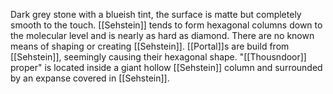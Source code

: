 Dark grey stone with a blueish tint, the surface is matte but completely smooth to the touch. [[Sehstein]] tends to form hexagonal columns down to the molecular level and is nearly as hard as diamond. There are no known means of shaping or creating [[Sehstein]].
[[Portal]]s are build from [[Sehstein]], seemingly causing their hexagonal shape.
"[[Thousndoor]] proper" is located inside a giant hollow [[Sehstein]] column and surrounded by an expanse covered in [[Sehstein]].